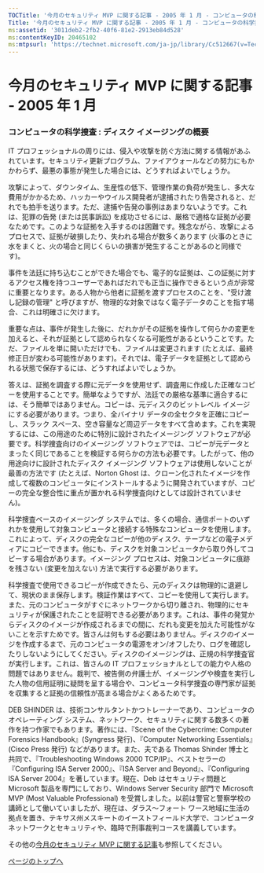 ```yaml
---
TOCTitle: '今月のセキュリティ MVP に関する記事 ‐ 2005 年 1 月 ‐ コンピュータの科学捜査 : ディスク イメージングの概要'
Title: '今月のセキュリティ MVP に関する記事 ‐ 2005 年 1 月 ‐ コンピュータの科学捜査 : ディスク イメージングの概要'
ms:assetid: '3011deb2-2fb2-40f6-81e2-2913eb84d528'
ms:contentKeyID: 20465102
ms:mtpsurl: 'https://technet.microsoft.com/ja-jp/library/Cc512667(v=TechNet.10)'
---
```


今月のセキュリティ MVP に関する記事 ‐ 2005 年 1 月
==================================================

### コンピュータの科学捜査 : ディスク イメージングの概要

IT プロフェッショナルの周りには、侵入や攻撃を防ぐ方法に関する情報があふれています。セキュリティ更新プログラム、ファイアウォールなどの努力にもかかわらず、最悪の事態が発生した場合には、どうすればよいでしょうか。

攻撃によって、ダウンタイム、生産性の低下、管理作業の負荷が発生し、多大な費用がかかるため、ハッカーやウイルス開発者が逮捕されたり告発されると、だれでも拍手を送ります。ただ、逮捕や告発の事例はあまりないようです。これは、犯罪の告発 (または民事訴訟) を成功させるには、厳格で適格な証拠が必要なためです。このような証拠を入手するのは困難です。残念ながら、攻撃によるプロセスで、証拠が破損したり、失われる場合が数多くあります (火事のときに水をまくと、火の場合と同じくらいの損害が発生することがあるのと同様です)。

事件を法廷に持ち込むことができた場合でも、電子的な証拠は、この証拠に対するアクセス権を持つユーザーであればだれでも正当に操作できるという点が非常に重要となります。ある人物から他者に証拠を渡すプロセスのことを、"受け渡し記録の管理" と呼びますが、物理的な対象ではなく電子データのことを指す場合、これは明確さに欠けます。

重要な点は、事件が発生した後に、だれかがその証拠を操作して何らかの変更を加えると、それが証拠として認められなくなる可能性があるということです。ただ、ファイルを単に開いただけでも、ファイルは変更されます (たとえば、最終修正日が変わる可能性があります)。それでは、電子データを証拠として認められる状態で保存するには、どうすればよいでしょうか。

答えは、証拠を調査する際に元データを使用せず、調査用に作成した正確なコピーを使用することです。簡単なようですが、法廷での厳格な基準に適合するには、そう簡単ではありません。コピーは、元ディスクのビットレベル イメージにする必要があります。つまり、全バイナリ データの全セクタを正確にコピーし、スラック スペース、空き容量など周辺データをすべて含めます。これを実現するには、この用途のために特別に設計されたイメージング ソフトウェアが必要です。科学捜査向けのイメージング ソフトウェアでは、コピーが元データとまったく同じであることを検証する何らかの方法も必要です。したがって、他の用途向けに設計されたディスク イメージング ソフトウェアは使用しないことが最善の方法です (たとえば、Norton Ghost は、クローン化されたイメージを作成して複数のコンピュータにインストールするように開発されていますが、コピーの完全な整合性に重点が置かれる科学捜査向けとしては設計されていません)。

科学捜査ベースのイメージング システムでは、多くの場合、通信ポートのいずれかを使用して対象コンピュータと接続する特殊なコンピュータを使用します。これによって、ディスクの完全なコピーが他のディスク、テープなどの電子メディアにコピーできます。他にも、ディスクを対象コンピュータから取り外してコピーする場合があります。イメージング プロセスは、対象コンピュータに痕跡を残さない (変更を加えない) 方法で実行する必要があります。

科学捜査で使用できるコピーが作成できたら、元のディスクは物理的に退避して、現状のまま保存します。検証作業はすべて、コピーを使用して実行します。また、元のコンピュータがすぐにネットワークから切り離され、物理的にセキュリティが保護されたことを証明できる必要があります。これは、事件の発覚からディスクのイメージが作成されるまでの間に、だれも変更を加えた可能性がないことを示すためです。皆さんは何もする必要はありません。ディスクのイメージを作成するまで、元のコンピュータの電源をオン/オフしたり、ログを確認したりしないようにしてください。ディスクのイメージングは、正規の科学捜査官が実行します。これは、皆さんの IT プロフェッショナルとしての能力や人格の問題ではありません。裁判で、被告側の弁護士が、イメージングや検査を実行した人物の信用証明に疑問を呈する場合や、コンピュータ科学捜査の専門家が証拠を収集すると証拠の信頼性が高まる場合がよくあるためです。

DEB SHINDER は、技術コンサルタントかつトレーナーであり、コンピュータのオペレーティング システム、ネットワーク、セキュリティに関する数多くの著作を持つ作家でもあります。著作には、『Scene of the Cybercrime: Computer Forensics Handbook』(Syngress 発行)、『Computer Networking Essentials』(Cisco Press 発行) などがあります。また、夫である Thomas Shinder 博士と共同で、『Troubleshooting Windows 2000 TCP/IP』、ベストセラーの『Configuring ISA Server 2000』、『ISA Server and Beyond』、『Configuring ISA Server 2004』を著しています。現在、Deb はセキュリティ問題と Microsoft 製品を専門にしており、Windows Server Security 部門で Microsoft MVP (Most Valuable Professional) を受賞しました。以前は警官と警察学校の講師として働いていましたが、現在は、ダラス～フォート ワース地域に生活の拠点を置き、テキサス州メスキートのイーストフィールド大学で、コンピュータ ネットワークとセキュリティや、臨時で刑事裁判コースを講義しています。

その他の[今月のセキュリティ MVP に関する記事](https://www.microsoft.com/japan/technet/community/columns/secmvp/default.mspx)も参照してください。

[](#mainsection)[ページのトップへ](#mainsection)
